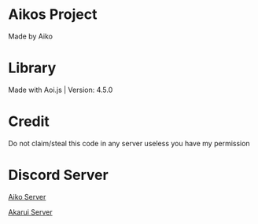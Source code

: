# Aikos Project
Made by Aiko

# Library
Made with Aoi.js | Version: 4.5.0

# Credit
Do not claim/steal this code in any server useless you have my permission

# Discord Server
[Aiko Server](https://discord.gg/u6VGKetp4d)

[Akarui Server](https://discord.gg/xjcsQZ9YWh)
